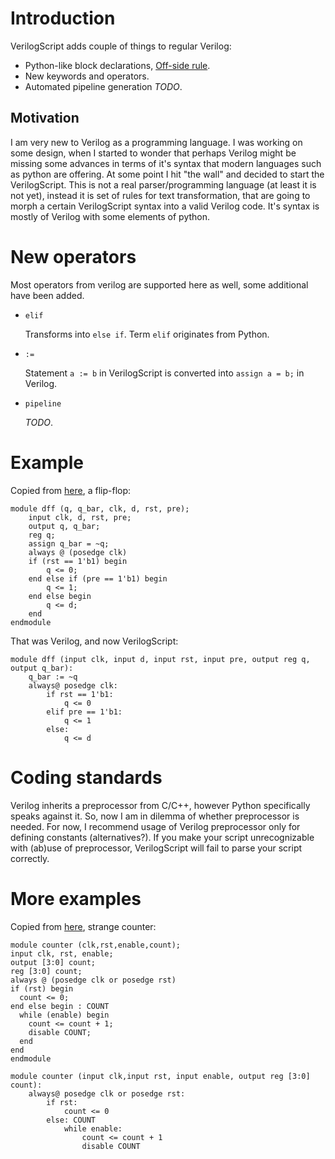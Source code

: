 Introduction
============

VerilogScript adds couple of things to regular Verilog:

 * Python-like block declarations, [Off-side rule](http://en.wikipedia.org/wiki/Off-side_rule).
 * New keywords and operators.
 * Automated pipeline generation *TODO*.

Motivation
----------

I am very new to Verilog as a programming language. I was working on some design, when I started to wonder that perhaps Verilog might be missing some advances in terms of it's syntax that modern languages such as python are offering. At some point I hit "the wall" and decided to start the VerilogScript. This is not a real parser/programming language (at least it is not yet), instead it is set of rules for text transformation, that are going to morph a certain VerilogScript syntax into a valid Verilog code. It's syntax is mostly of Verilog with some elements of python.

New operators
=============

Most operators from verilog are supported here as well, some additional have been added.

 * `elif`

   Transforms into `else if`. Term `elif` originates from Python.

 * `:=`

   Statement `a := b` in VerilogScript is converted into `assign a = b;` in Verilog.

 * `pipeline`

   *TODO*.

Example
=======

Copied from [here](http://www.asic-world.com/verilog/syntax2.html), a flip-flop:

    module dff (q, q_bar, clk, d, rst, pre);
        input clk, d, rst, pre;
        output q, q_bar;
        reg q;
        assign q_bar = ~q;
        always @ (posedge clk)
        if (rst == 1'b1) begin
            q <= 0;
        end else if (pre == 1'b1) begin
            q <= 1;
        end else begin
            q <= d;
        end
    endmodule

That was Verilog, and now VerilogScript:

    module dff (input clk, input d, input rst, input pre, output reg q, output q_bar):
        q_bar := ~q
        always@ posedge clk:
            if rst == 1'b1:
                q <= 0
            elif pre == 1'b1:
                q <= 1
            else:
                q <= d

Coding standards
================

Verilog inherits a preprocessor from C/C++, however Python specifically speaks against it. So, now I am in dilemma of whether preprocessor is needed. For now, I recommend usage of Verilog preprocessor only for defining constants (alternatives?). If you make your script unrecognizable with (ab)use of preprocessor, VerilogScript will fail to parse your script correctly.

More examples
=============

Copied from [here](http://www.asic-world.com/verilog/verilog_one_day2.html), strange counter: 

    module counter (clk,rst,enable,count);
    input clk, rst, enable;
    output [3:0] count;
    reg [3:0] count;
    always @ (posedge clk or posedge rst)
    if (rst) begin
      count <= 0;
    end else begin : COUNT
      while (enable) begin
        count <= count + 1;
        disable COUNT;
      end
    end
    endmodule

    module counter (input clk,input rst, input enable, output reg [3:0] count):
        always@ posedge clk or posedge rst:
            if rst:
                count <= 0
            else: COUNT
                while enable:
                    count <= count + 1
                    disable COUNT
